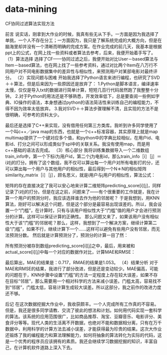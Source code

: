 # data-mining
CF协同过滤算法实现方法

前言
说实话，刚拿到大作业的时候，我真有些无从下手。一方面是因为我选择了单挑，一个人不存在分工；一方面因为，我只是了解系统完成的大概方向，但是在脑海里却并没有一个清晰而明确的完成方案。在作业完成的前几天，我基本是根据ppt上的公式，在网上找一些资料或者算法去参考，后来，我便开始着手写了。
（1）算法选择
选择了CF——协同过滤之后，我便开始对比User－based算法与Item－based算法，也在网上找了一些参考资料，通过对比两个Item在八万行不同用户对不同电影数据集中的差异性与相似性，来预测用户对某部电影对最终评分。
（2）实现问题与困难
开始我选择了Python语言来进行编程，也研究了SVD＋＋算法，但是后来因为一些原因还是放弃了：
1.Python是脚本语言，编译速率太慢，仅仅是导入txt的数据进行简单计算，短短几百行代码居然跑了我整整十分钟。
2.对于Python的用法还是不够熟悉，开发效率低下，总是要查阅一些例如字典、IO操作的语法，本身想通过python的语法简洁性来训练自己的编程能力，不得不因为效率太低放弃。
3.我对SVD＋＋算法步骤理解不清，且实现的方法不是很明确，可参考的资料太少。


最后还是选择了C++来实现，没有借用任何第三方类库。我听到许多同学使用了一个叫c++／java  map的东西，也就是一个c++标准容器，其实原理上就是map multimap提供了一个键对应多个值，和python中的字典比较相似，在用户id、电影id、打分之间可以形成类似于spl中的关联关系。我没有使用map，而是用c++基础的语法去完成。
（3）核心部分
我将训练集数据导入一个二维数组train_info中，第一个下标i为用户id，第二个j为电影id，那么train_info［i］［j］＝i对j的打分。拥有了这个数组，我不仅可以算出每一个用户对所有电影打的分，还可以算出每一个用户与其他用户的相似性，最后得到一个N＊N的相似矩阵similarity_matrix［i］［j］，顾名思义，就是i用户与j用户的相似性，算法公式：

 
矩阵的存在直接决定了我可以安心地来计算二维矩阵predicting_score[i][j]，同样记录了i对j的打分。但是在这之前，问题来了——有个很重要的工作就是，我在计算一个用户的预测分时，我应该选择谁去作为他的邻居呢？
于是我想到，用KNN算法，刚好可以解决这个问题，但是这个部分是最容易出现误差的。所以，我会设置一个“门槛”，在计算时，只有与该用户相似性大于“门槛”值的用户才会进行预测分的计算。这样可以保证计算的正确性。
那么问题又来了，如果该用户没有相似性大于该“门槛”的邻居呢？那么，这样，我想到了一个解决方案，继续计算第二级“门槛”，如果不行，继续计算下一个……这样可以避免有些用户没有邻居，而无法预测分数。
然后就是计算预测分了，预测分的计算一目了然：
 
所有预测分被存到数组predicting_score[i][j]之中，最后，用来被和actual_score[i][j]中每一个对应的数据作对比，计算MAE和RMSE：
 
 
最后算出，MAE的结果是：0.717，RMAE的结果是1.053。
（4）结果分析
对于MAE和RMSE的结果，我进行了部分改进，但是还是变动较少。MAE偏高，可能的问题在于，KNN步骤中设置“门槛”的方法一定程度上存在较大误差，如果不存在目标“邻居”，那么需要用一个相对科学的方法来减小误差。门槛太高，容易找不到“邻居”，门槛太低，容易计算生成较大误差。所以这部分，我之前作的改进力度还不够。

后记
    在这次数据挖掘大作业中，我收获颇丰。一个人完成所有工作真的不容易。但是，我还是很多同学请教、交流了彼此的想法和计划。如何用代码实现一套科学的算法。该系统的应用范围很广，比如商品推荐、淘宝、豆瓣音乐、电影评分、美食评分等等。现代人类的生活离不开数据，也绝对不能和数据相分离，只有在万千数据中，利用科学的计算方法去减小误差，才能获得最为珍贵的结果。这次大作业还锻炼了我的编程能力和算法理解能力，如何将抽象的算法转化为实际的代码，这是一个优秀的程序员应该拥有的素质。我还会继续学习数据挖掘的知识，丰富自己，在计算机软件道路上深入下去。
